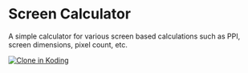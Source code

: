 Screen Calculator
=================

A simple calculator for various screen based calculations such as PPI, screen dimensions, pixel count, etc.

[![Clone in Koding](http://kbutton.org/app.png?v1381186932)](http://kbutton.org/TheInfection/screencalculator.kdapp)
